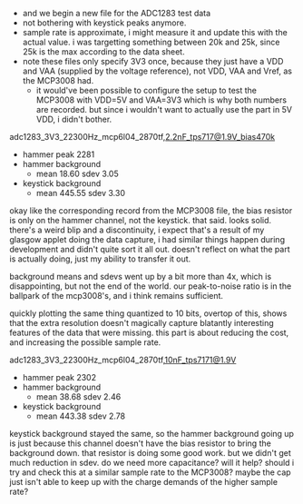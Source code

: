   * and we begin a new file for the ADC1283 test data
  * not bothering with keystick peaks anymore.
  * sample rate is approximate, i might measure it and update this with
    the actual value. i was targetting something between 20k and 25k, since
    25k is the max according to the data sheet.
  * note these files only specify 3V3 once, because they just have a
    VDD and VAA (supplied by the voltage reference), not VDD, VAA and Vref,
    as the MCP3008 had.
    * it would've been possible to configure the setup to test the MCP3008
      with VDD=5V and VAA=3V3 which is why both numbers are recorded. but
      since i wouldn't want to actually use the part in 5V VDD, i didn't
      bother.

adc1283_3V3_22300Hz_mcp6l04_2870tf,2.2nF_tps717@1.9V_bias470k
  * hammer peak 2281
  * hammer background
    * mean 18.60 sdev 3.05
  * keystick background
    * mean 445.55 sdev 3.30

okay like the corresponding record from the MCP3008 file, the bias
resistor is only on the hammer channel, not the keystick. that said.
looks solid. there's a weird blip and a discontinuity, i expect that's
a result of my glasgow applet doing the data capture, i had similar
things happen during development and didn't quite sort it all
out. doesn't reflect on what the part is actually doing, just my
ability to transfer it out.

background means and sdevs went up by a bit more than 4x, which is
disappointing, but not the end of the world. our peak-to-noise ratio
is in the ballpark of the mcp3008's, and i think remains sufficient.

quickly plotting the same thing quantized to 10 bits, overtop of this,
shows that the extra resolution doesn't magically capture blatantly
interesting features of the data that were missing. this part is about
reducing the cost, and increasing the possible sample rate.

adc1283_3V3_22300Hz_mcp6l04_2870tf,10nF_tps7171@1.9V
  * hammer peak 2302
  * hammer background
    * mean 38.68 sdev 2.46
  * keystick background
    * mean 443.38 sdev 2.78

keystick background stayed the same, so the hammer background going up
is just because this channel doesn't have the bias resistor to bring
the background down. that resistor is doing some good work. but we didn't
get much reduction in sdev. do we need more capacitance? will it help?
should i try and check this at a similar sample rate to the MCP3008?
maybe the cap just isn't able to keep up with the charge demands of the
higher sample rate?
